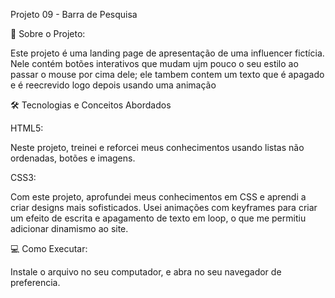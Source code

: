 Projeto 09 - Barra de Pesquisa

🚀 Sobre o Projeto:

Este projeto é uma landing page de apresentação de uma influencer fictícia. Nele contém botões interativos que mudam ujm pouco o seu estilo ao passar o mouse por cima dele; ele tambem contem um texto que é apagado e é reecrevido logo depois usando uma animação

🛠️ Tecnologias e Conceitos Abordados

HTML5:

Neste projeto, treinei e reforcei meus conhecimentos usando listas não ordenadas, botões e imagens.


CSS3:

Com este projeto, aprofundei meus conhecimentos em CSS e aprendi a criar designs mais sofisticados. Usei animações com keyframes para criar um efeito de escrita e apagamento de texto em loop, o que me permitiu adicionar dinamismo ao site.

💻 Como Executar:

Instale o arquivo no seu computador, e abra no seu navegador de preferencia.

